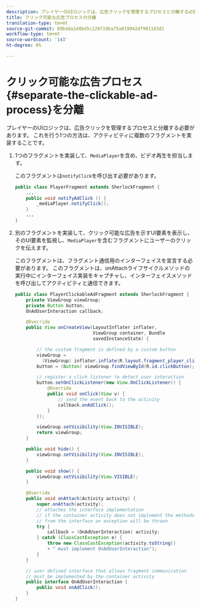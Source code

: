 ```yaml
---
description: プレイヤーのUIロジックは、広告クリックを管理するプロセスと分離する必要があります。 これを行う1つの方法は、アクティビティに複数のフラグメントを実装することです。
title: クリック可能な広告プロセスの分離
translation-type: tm+mt
source-git-commit: 89bdda1d4bd5c126f19ba75a819942df901183d1
workflow-type: tm+mt
source-wordcount: '143'
ht-degree: 0%

---
```



# クリック可能な広告プロセス{#separate-the-clickable-ad-process}を分離

プレイヤーのUIロジックは、広告クリックを管理するプロセスと分離する必要があります。 これを行う1つの方法は、アクティビティに複数のフラグメントを実装することです。

1. 1つのフラグメントを実装して、`MediaPlayer`を含め、ビデオ再生を担当します。

   このフラグメントは`notifyClick`を呼び出す必要があります。

   ```java
   public class PlayerFragment extends SherlockFragment { 
       ... 
       public void notifyAdClick () { 
           _mediaPlayer.notifyClick(); 
       } 
       ... 
   } 
   ```

1. 別のフラグメントを実装して、クリック可能な広告を示すUI要素を表示し、そのUI要素を監視し、`MediaPlayer`を含むフラグメントにユーザーのクリックを伝えます。

   このフラグメントは、フラグメント通信用のインターフェイスを宣言する必要があります。 このフラグメントは、onAttachライフサイクルメソッドの実行中にインターフェイス実装をキャプチャし、インターフェイスメソッドを呼び出してアクティビティと通信できます。

   ```java
   public class PlayerClickableAdFragment extends SherlockFragment { 
       private ViewGroup viewGroup; 
       private Button button; 
       OnAdUserInteraction callback; 
   
       @Override 
       public View onCreateView(LayoutInflater inflater,  
                                ViewGroup container, Bundle 
                                savedInstanceState) { 
   
           // the custom fragment is defined by a custom button 
           viewGroup =  
             (ViewGroup) inflater.inflate(R.layout.fragment_player_clickable_ad, container, false); 
           button = (Button) viewGroup.findViewById(R.id.clickButton); 
   
           // register a click listener to detect user interaction 
           button.setOnClickListener(new View.OnClickListener() { 
               @Override 
               public void onClick(View v) { 
                   // send the event back to the activity 
                   callback.onAdClick(); 
               } 
           }); 
   
           viewGroup.setVisibility(View.INVISIBLE); 
           return viewGroup; 
       } 
   
       public void hide() { 
           viewGroup.setVisibility(View.INVISIBLE); 
       } 
   
       public void show() { 
           viewGroup.setVisibility(View.VISIBLE);  
       } 
   
       @Override 
       public void onAttach(Activity activity) { 
           super.onAttach(activity); 
           // attaches the interface implementation 
           // if the container activity does not implement the methods  
           // from the interface an exception will be thrown 
           try { 
               callback = (OnAdUserInteraction) activity; 
           } catch (ClassCastException e) { 
               throw new ClassCastException(activity.toString() 
               + " must implement OnAdUserInteraction"); 
           }  
       } 
   
       // user defined interface that allows fragment communication 
       // must be implemented by the container activity 
       public interface OnAdUserInteraction { 
           public void onAdClick(); 
       } 
   } 
   ```


